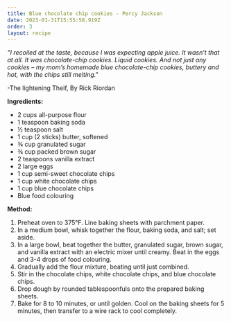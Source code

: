 ```yaml
---
title: Blue chocolate chip cookies - Percy Jackson
date: 2023-01-31T15:55:58.919Z
order: 3
layout: recipe
---
```

*"I recoiled at the taste, because I was expecting apple juice. It wasn’t that at all. It was chocolate-chip cookies. Liquid cookies. And not just any cookies – my mom’s homemade blue chocolate-chip cookies, buttery and hot, with the chips still melting."*

\-The lightening Theif, By Rick Riordan 

**Ingredients:**

* 2 cups all-purpose flour 
* 1 teaspoon baking soda 
* ½ teaspoon salt 
* 1 cup (2 sticks) butter, softened 
* ¾ cup granulated sugar
* ¾ cup packed brown sugar
* 2 teaspoons vanilla extract 
* 2 large eggs 
* 1 cup semi-sweet chocolate chips 
* 1 cup white chocolate chips 
* 1 cup blue chocolate chips 
* Blue food colouring

**Method:**

1. Preheat oven to 375°F. Line baking sheets with parchment paper. 
2. In a medium bowl, whisk together the flour, baking soda, and salt; set aside. 
3. In a large bowl, beat together the butter, granulated sugar, brown sugar, and vanilla extract with an electric mixer until creamy. Beat in the eggs and 3-4 drops of food colouring. 
4. Gradually add the flour mixture, beating until just combined. 
5. Stir in the chocolate chips, white chocolate chips, and blue chocolate chips. 
6. Drop dough by rounded tablespoonfuls onto the prepared baking sheets. 
7. Bake for 8 to 10 minutes, or until golden. Cool on the baking sheets for 5 minutes, then transfer to a wire rack to cool completely.